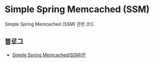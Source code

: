 Simple Spring Memcached (SSM)
======
Simple Spring Memcached (SSM) 관련 코드

## 블로그
- <a href="https://advenoh.tistory.com/27" target="_blank">Simple Spring Memcached(SSM)란</a>